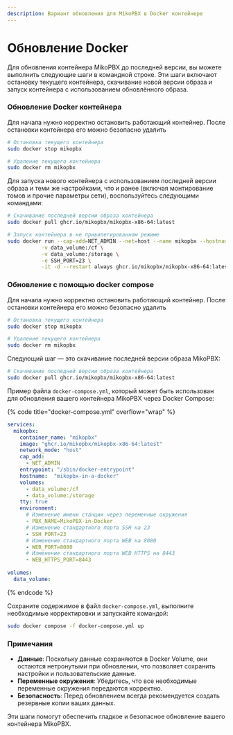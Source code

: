 ```yaml
---
description: Вариант обновления для MikoPBX в Docker контейнере
---
```


# Обновление Docker

Для обновления контейнера MikoPBX до последней версии, вы можете выполнить следующие шаги в командной строке. Эти шаги включают остановку текущего контейнера, скачивание новой версии образа и запуск контейнера с использованием обновлённого образа.

### Обновление Docker контейнера

Для начала нужно корректно остановить работающий контейнер. После остановки контейнера его можно безопасно удалить

```bash
# Остановка текущего контейнера
sudo docker stop mikopbx

# Удаление текущего контейнера
sudo docker rm mikopbx
```

Для запуска нового контейнера с использованием последней версии образа и теми же настройками, что и ранее (включая монтирование томов и прочие параметры сети), воспользуйтесь следующими командами:

```bash
# Скачивание последней версии образа контейнера
sudo docker pull ghcr.io/mikopbx/mikopbx-x86-64:latest

# Запуск контейнера в не привилегированном режиме
sudo docker run --cap-add=NET_ADMIN --net=host --name mikopbx --hostname mikopbx \
           -v data_volume:/cf \
           -v data_volume:/storage \
           -e SSH_PORT=23 \
           -it -d --restart always ghcr.io/mikopbx/mikopbx-x86-64:latest
```

### Обновление с помощью docker compose

Для начала нужно корректно остановить работающий контейнер. После остановки контейнера его можно безопасно удалить

```bash
# Остановка текущего контейнера
sudo docker stop mikopbx

# Удаление текущего контейнера
sudo docker rm mikopbx
```

Следующий шаг — это скачивание последней версии образа MikoPBX:

```bash
# Скачивание последней версии образа контейнера
sudo docker pull ghcr.io/mikopbx/mikopbx-x86-64:latest
```

Пример файла `docker-compose.yml`, который может быть использован для обновления вашего контейнера MikoPBX через Docker Compose:

{% code title="docker-compose.yml" overflow="wrap" %}
```yaml
services:
  mikopbx:
    container_name: "mikopbx"
    image: "ghcr.io/mikopbx/mikopbx-x86-64:latest"
    network_mode: "host"
    cap_add:
      - NET_ADMIN
    entrypoint: "/sbin/docker-entrypoint"
    hostname:  "mikopbx-in-a-docker"
    volumes:
      - data_volume:/cf
      - data_volume:/storage
    tty: true
    environment:
      # Изменение имени станции через переменные окружения
      - PBX_NAME=MikoPBX-in-Docker
      # Изменение стандартного порта SSH на 23
      - SSH_PORT=23
      # Изменение стандартного порта WEB на 8080
      - WEB_PORT=8080
      # Изменение стандартного порта WEB HTTPS на 8443
      - WEB_HTTPS_PORT=8443
      
volumes:
  data_volume:
```
{% endcode %}

Сохраните содержимое в файл `docker-compose.yml`, выполните необходимые корректировки и запускайте командой:

```bash
sudo docker compose -f docker-compose.yml up
```

### Примечания

* **Данные**: Поскольку данные сохраняются в Docker Volume, они остаются нетронутыми при обновлении, что позволяет сохранить настройки и пользовательские данные.
* **Переменные окружения**: Убедитесь, что все необходимые переменные окружения передаются корректно.
* **Безопасность**: Перед обновлением всегда рекомендуется создать резервные копии ваших данных.

Эти шаги помогут обеспечить гладкое и безопасное обновление вашего контейнера MikoPBX.
